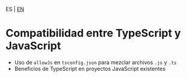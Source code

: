<!-- MULTILANGUAJE MENU START -->
ES | [EN](https://lckpig.gitbook.io/practical-dev-handbook/typescript/interoperability-migration/compatibility-js-ts)
<!-- MULTILANGUAJE MENU END -->

# Compatibilidad entre TypeScript y JavaScript

- Uso de `allowJs` en `tsconfig.json` para mezclar archivos `.js` y `.ts`
- Beneficios de TypeScript en proyectos JavaScript existentes 